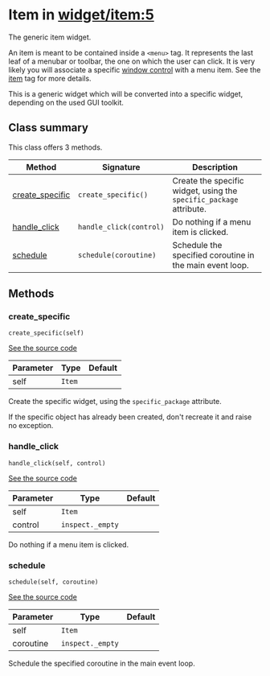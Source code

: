 # Item in [widget/item:5](../raw/widget/item.html#L5)

The generic item widget.

An item is meant to be contained inside a `<menu>` tag.  It represents
the last leaf of a menubar or toolbar, the one on which the user
can click.  It is very likely you will associate a specific
[window control](/control/overview.md) with a menu item.  See the
[item](/layout/tag/item.md) tag for more details.

This is a generic widget which will be converted into a specific widget,
depending on the used GUI toolkit.

## Class summary

This class offers 3 methods.

| Method | Signature | Description |
| ------ | --------- | ----------- |
| [create_specific](#create_specific) | `create_specific()` | Create the specific widget, using the `specific_package` attribute. |
| [handle_click](#handle_click) | `handle_click(control)` | Do nothing if a menu item is clicked. |
| [schedule](#schedule) | `schedule(coroutine)` | Schedule the specified coroutine in the main event loop. |

## Methods

### create_specific

`create_specific(self)`

[See the source code](../raw/widget/item.html#L30)

| Parameter | Type | Default |
| --------- | ---- | ------- |
| self | `Item` |  |

Create the specific widget, using the `specific_package` attribute.

If the specific object has already been created, don't recreate it and
raise no exception.

### handle_click

`handle_click(self, control)`

[See the source code](../raw/widget/item.html#L37)

| Parameter | Type | Default |
| --------- | ---- | ------- |
| self | `Item` |  |
| control | `inspect._empty` |  |

Do nothing if a menu item is clicked.

### schedule

`schedule(self, coroutine)`

[See the source code](../raw/widget/item.html#L75)

| Parameter | Type | Default |
| --------- | ---- | ------- |
| self | `Item` |  |
| coroutine | `inspect._empty` |  |

Schedule the specified coroutine in the main event loop.